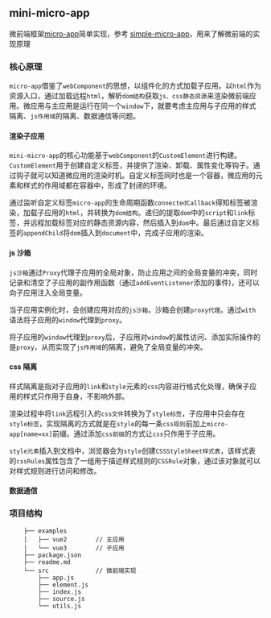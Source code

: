 ## mini-micro-app

微前端框架[micro-app](https://github.com/micro-zoe/micro-app)简单实现，参考 [simple-micro-app](https://github.com/bailicangdu/simple-micro-app)，用来了解微前端的实现原理

### 核心原理
`micro-app`借鉴了`webComponent`的思想，以组件化的方式加载子应用。以`html`作为资源入口，通过加载远程`html`，解析`dom结构`获取`js、css静态资源`来渲染微前端应用。微应用与主应用是运行在同一个`window`下，就要考虑主应用与子应用的样式隔离、`js作用域`的隔离、数据通信等问题。

#### 渲染子应用
`mini-micro-app`的核心功能基于`webComponent`的`CustomElement`进行构建。`CustomElement`用于创建自定义标签，并提供了渲染、卸载、属性变化等钩子。通过钩子就可以知道微应用的渲染时机。自定义标签同时也是一个容器，微应用的元素和样式的作用域都在容器中，形成了封闭的环境。

通过监听自定义标签`micro-app`的生命周期函数`connectedCallback`得知标签被渲染，加载子应用的`html`，并转换为`dom结构`。递归的提取`dom`中的`script`和`link`标签，并远程加载标签对应的静态资源内容，然后插入到`dom`中。最后通过自定义标签的`appendChild`将`dom`插入到`document`中，完成子应用的渲染。
#### js 沙箱
`js沙箱`通过`Proxy`代理子应用的全局对象，防止应用之间的全局变量的冲突，同时记录和清空了子应用的副作用函数（通过`addEventListener`添加的事件)，还可以向子应用注入全局变量。

当子应用实例化时，会创建应用对应的`js沙箱`，沙箱会创建`proxy代理`。通过`with`语法将子应用的`window`代理到`proxy`。

将子应用的`window`代理到`proxy`后，子应用对`window`的属性访问、添加实际操作的是`proxy`，从而实现了`js作用域`的隔离，避免了全局变量的冲突。
#### css 隔离
样式隔离是指对子应用的`link`和`style`元素的`css`内容进行格式化处理，确保子应用的样式只作用于自身，不影响外部。

渲染过程中将`link`远程引入的`css文件`转换为了`style标签`，子应用中只会存在`style标签`，实现隔离的方式就是在`style`的每一条`css规则`前加上`micro-app[name=xx]`前缀。通过添加`css前缀`的方式让`css`只作用于子应用。

`style元素`插入到文档中，浏览器会为`style`创建`CSSStyleSheet样式表`，该样式表的`cssRules`属性包含了一组用于描述样式规则的`CSSRule`对象，通过该对象就可以对样式规则进行访问和修改。
#### 数据通信

### 项目结构
``` 
    ├── examples
    │   ├── vue2        // 主应用
    │   └── vue3        // 子应用
    ├── package.json
    ├── readme.md
    └── src             // 微前端实现
        ├── app.js
        ├── element.js
        ├── index.js
        ├── source.js
        └── utils.js
```